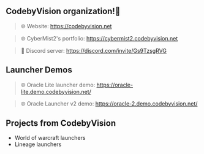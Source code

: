 ## CodebyVision organization!👋


> 🌐 Website: https://codebyvision.net

> 🌐 CyberMist2's portfolio: https://cybermist2.codebyvision.net

> 🤖 Discord server: https://discord.com/invite/Gs9TzsgRVG

## Launcher Demos

> 🌐 Oracle Lite launcher demo: https://oracle-lite.demo.codebyvision.net/

> 🌐 Oracle Launcher v2 demo: https://oracle-2.demo.codebyvision.net/ 


## Projects from CodebyVision
- World of warcraft launchers
- Lineage launchers
